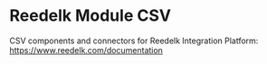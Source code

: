 # Reedelk Module CSV

CSV components and connectors for Reedelk Integration Platform: https://www.reedelk.com/documentation
